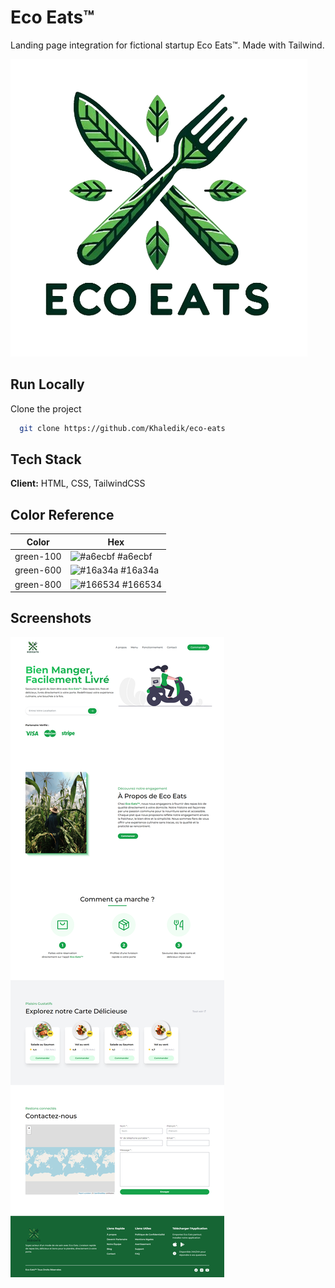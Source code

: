 
# Eco Eats™ 

Landing page integration for fictional startup Eco Eats™. Made with Tailwind.


![Logo](./assets/logo-removebg-preview.png)


## Run Locally

Clone the project

```bash
  git clone https://github.com/Khaledik/eco-eats
```



## Tech Stack

**Client:** HTML, CSS, TailwindCSS


## Color Reference

| Color             | Hex                                                                |
| ----------------- | ------------------------------------------------------------------ |
| green-100 | ![#a6ecbf](https://via.placeholder.com/10/a6ecbf?text=+) #a6ecbf |
| green-600 | ![#16a34a](https://via.placeholder.com/10/16a34af?text=+) #16a34a |
| green-800 | ![#166534](https://via.placeholder.com/10/166534?text=+) #166534 |


## Screenshots

![App Screenshot](./assets/eco-eats-screenshot.png)

